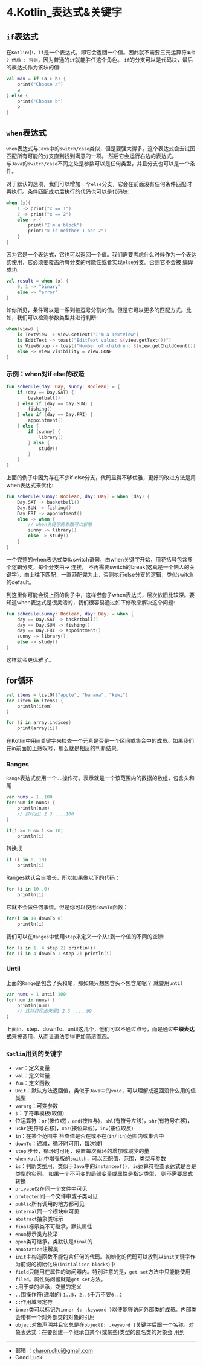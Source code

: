 4.Kotlin_表达式&关键字
===

## `if`表达式

在`Kotlin`中，`if`是一个表达式，即它会返回一个值。因此就不需要三元运算符`条件 ? 然后 : 否则`，因为普通的`if`就能胜任这个角色。
`if`的分支可以是代码块，最后的表达式作为该块的值:   

```kotlin
val max = if (a > b) {
    print("Choose a")
    a
} else {
    print("Choose b")
    b
}
```

## `when`表达式

`when`表达式与`Java`中的`switch/case`类似，但是要强大得多。这个表达式会去试图匹配所有可能的分支直到找到满意的一项。
然后它会运行右边的表达式。      
与`Java`的`switch/case`不同之处是参数可以是任何类型，并且分支也可以是一个条件。

对于默认的选项，我们可以增加一个`else`分支，它会在前面没有任何条件匹配时再执行。条件匹配成功后执行的代码也可以是代码块:     
```kotlin
when (x){
    1 -> print("x == 1") 
    2 -> print("x == 2") 
    else -> {
        print("I'm a block")
        print("x is neither 1 nor 2")
    }
}
```

因为它是一个表达式，它也可以返回一个值。我们需要考虑什么时候作为一个表达式使用，它必须要覆盖所有分支的可能性或者实现`else`分支。否则它不会被
编译成功:   

```kotlin
val result = when (x) {
    0, 1 -> "binary"
    else -> "error"
}
```

如你所见，条件可以是一系列被逗号分割的值。但是它可以更多的匹配方式。比如，我们可以检测参数类型并进行判断:  

```kotlin
when(view) {
    is TextView -> view.setText("I'm a TextView")
    is EditText -> toast("EditText value: ${view.getText()}")
    is ViewGroup -> toast("Number of children: ${view.getChildCount()} ")
    else -> view.visibility = View.GONE
}
```

### 示例：when对if else的改造

```kotlin
fun schedule(day: Day, sunny: Boolean) = {
    if (day == Day.SAT) {
        basketball()
    } else if (day == Day.SUN) {
        fishing()
    } else if (day == Day.FRI) {
        appointment()
    } else {
        if (sunny) {
            library()
        } else {
            study()
        }
    }
}
```

上面的例子中因为存在不少if else分支，代码显得不够优雅，更好的改进方法是用when表达式来优化:  

```kotlin
fun schedule(sunny: Boolean, day: Day) = when (day) {
    Day.SAT -> basketball()
    Day.SUN -> fishing()
    Day.FRI -> appointment()
    else -> when {
        // when关键字的参数可以省略
        sunny -> library()
        else -> study()
    }
}
```

一个完整的when表达式类似switch语句，由when关键字开始，用花括号包含多个逻辑分支，每个分支由-> 连接，
不再需要switch的break(这真是一个恼人的关键字)，由上往下匹配，一直匹配完为止，否则执行else分支的逻辑，类似switch的default。

到这里你可能会说上面的例子中，这样嵌套子when表达式，层次依旧比较深。要知道when表达式是很灵活的，我们很容易通过如下修改来解决这个问题:  

```kotlin
fun schedule(sunny: Boolean, day: Day) = when {
    day == Day.SAT -> basketball()
    day == Day.SUN -> fishing()
    day == Day.FRI -> appointment()
    sunny -> library()
    else -> study()
}
```

这样就会更优雅了。

## for循环

```kotlin
val items = listOf("apple", "banana", "kiwi")
for (item in items) {
    println(item)
}

for (i in array.indices)
    print(array[i])
```

在Kotlin中用in关键字来检查一个元素是否是一个区间或集合中的成员。如果我们在in前面加上感叹号，那么就是相反的判断结果。

### Ranges

`Range`表达式使用一个`..`操作符。表示就是一个该范围内的数据的数组，包含头和尾

```kotlin
var nums = 1..100 
for(num in nums) {
	println(num)
	// 打印出1 2 3 ....100
}
```

```kotlin
if(i >= 0 && i <= 10) 
    println(i)
```

转换成 

```kotlin
if (i in 0..10) 
    println(i)
```

Ranges默认会自增长，所以如果像以下的代码：

```kotlin
for (i in 10..0)
    println(i)
```

它就不会做任何事情。但是你可以使用`downTo`函数：

```kotlin
for(i in 10 downTo 0)
    println(i)
```

我们可以在`Ranges`中使用`step`来定义一个从`1`到一个值的不同的空隙:   

```kotlin
for (i in 1..4 step 2) println(i)
for (i in 4 downTo 1 step 2) println(i)
```

### Until

上面的`Range`是包含了头和尾，那如果只想包含头不包含尾呢？ 就要用`until`

```kotlin
var nums = 1 until 100
for(num in nums) {
	println(num)
	// 这样打印出来是1 2 3 .....99
}
```



上面in、step、downTo、until这几个，他们可以不通过点号，而是通过**中缀表达式**来被调用，从而让语法变得更加简洁直观。



### `Kotlin`用到的关键字

- `var`：定义变量
- `val`：定义常量
- `fun`：定义函数
- `Unit`：默认方法返回值，类似于`Java`中的`void`，可以理解成返回没什么用的值类型
- `vararg`：可变参数
- `$`：字符串模板(取值)
- 位运算符：`or`(按位或)，`and`(按位与)，`shl`(有符号左移)，`shr`(有符号右移)，
- `ushr`(无符号右移)，`xor`(按位异或)，`inv`(按位取反)
- `in`：在某个范围中 检查值是否在或不在(`in/!in`)范围内或集合中
- `downTo`：递减，循环时可用，每次减1
- `step`:步长，循环时可用，设置每次循环的增加或减少的量
- `when`:`Kotlin`中增强版的`switch`，可以匹配值，范围，类型与参数
- `is`：判断类型用，类似于`Java`中的`instanceof()`，`is`运算符检查表达式是否是类型的实例。 如果一个不可变的局部变量或属性是指定类型，
    则不需要显式转换
- `private`仅在同一个文件中可见
- `protected`同一个文件中或子类可见
- `public`所有调用的地方都可见
- `internal`同一个模块中可见
- `abstract`抽象类标示
- `final`标示类不可继承，默认属性
- `enum`标示类为枚举
- `open`类可继承，类默认是`final`的
- `annotation`注解类
- `init`主构造函数不能包含任何的代码。初始化的代码可以放到以`init`关键字作为前缀的初始化块(`initializer blocks`)中
- `field`只能用在属性的访问器内。特别注意的是，`get set`方法中只能能使用`filed`。属性访问器就是`get set`方法。
- `:`用于类的继承，变量的定义 
- `..`围操作符(递增的) `1..5`，`2..6`千万不要`6..2`
- `::`作用域限定符
- `inner`类可以标记为`inner {: .keyword }`以便能够访问外部类的成员。内部类会带有一个对外部类的对象的引用
- `object`对象声明并且它总是在`object{: .keyword }`关键字后跟一个名称。对象表达式：在要创建一个继承自某个(或某些)类型的匿名类的对象会
    用到

---

- 邮箱 ：charon.chui@gmail.com  
- Good Luck! 

